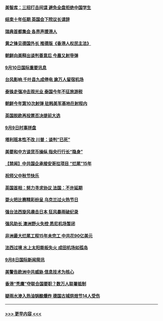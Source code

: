 #### [美智库：三招打击间谍 避免全盘拒绝中国学生](../pages/prog202/a102661754.md?t=09101411) 
#### [结束十年任期 英国会下院议长请辞](../pages/prog202/a102661692.md?t=09101411) 
#### [瑞典首都集会 各界声援港人](../pages/prog202/a102661722.md?t=09101411) 
#### [黄之锋见德国外长 推德版《香港人权民主法》](../pages/prog202/a102661715.md?t=09101411) 
#### [朝鲜向美释出谈判善意后 今晨又射导弹](../pages/prog202/a102661700.md?t=09101411) 
#### [9月10日国际重要讯息](../pages/prog202/a102661697.md?t=09101411) 
#### [台风影响 千叶县九成停电 逾万人留宿机场](../pages/prog202/a102661669.md?t=09101411) 
#### [泰铢走强冲击观光业 泰国今年不征旅游税](../pages/prog202/a102661659.md?t=09101411) 
#### [朝鲜今年第10次射弹 驻韩美军基地在射程内](../pages/prog202/a102661526.md?t=09101411) 
#### [英国脱欧再投票否决提前大选](../pages/prog202/a102661403.md?t=09101411) 
#### [9月9日时事拼盘](../pages/prog202/a102661357.md?t=09101411) 
#### [塔利班本性不改 川普：谈判“已死”](../pages/prog202/a102661318.md?t=09101411) 
#### [美要和中方谈货币操纵 指央行行长“隐身”](../pages/prog202/a102661297.md?t=09101411) 
#### [【禁闻】中共国企承接安哥拉项目 “烂尾”15年](../pages/prog202/a102661293.md?t=09101411) 
#### [祝师父中秋节快乐](../pages/prog202/a102661228.md?t=09101411) 
#### [英国首相：努力寻求协议  法国：不许延期](../pages/prog202/a102661177.md?t=09101411) 
#### [耍火把比赛精彩纷呈 乌克兰过火热节日](../pages/prog202/a102661164.md?t=09101411) 
#### [强台法西旋风袭击日本  狂风暴雨破纪录](../pages/prog202/a102661146.md?t=09101411) 
#### [强风助长 澳洲野火失控 悉尼机场暂闭](../pages/prog202/a102661143.md?t=09101411) 
#### [非洲最大烂尾工程15年未完工 中共花90亿美元](../pages/prog202/a102661038.md?t=09101411) 
#### [法西过境 水上太阳能板失火 成田机场如孤岛](../pages/prog202/a102661013.md?t=09101411) 
#### [9月8日国际新闻简讯](../pages/prog202/a102661005.md?t=09101411) 
#### [美警告欧洲中共威胁  信息技术为核心](../pages/prog202/a102661009.md?t=09101411) 
#### [香港“秃鹰”夺联合国要职？数万人联署抵制](../pages/prog202/a102660845.md?t=09101411) 
#### [疑雨水渗入热油锅酿爆炸 德国古城烘焙节14人受伤](../pages/prog202/a102660942.md?t=09101411) 

----
#### [ >>> 更早内容 <<< ](../indexes/prog202-earlier.md)
